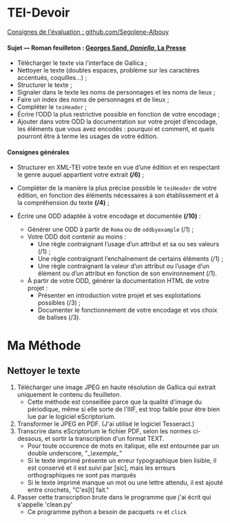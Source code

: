 # TEI-Devoir

[Consignes de l'évaluation : github.com/Segolene-Albouy](https://github.com/Segolene-Albouy/XML-TEI_M2TNAH/blob/main/ConsignesEvaluation.md)

#### Sujet — Roman feuilleton : [Georges Sand, *Daniella*, La Presse](https://gallica.bnf.fr/html/und/presse-et-revues/la-daniella?mode=desktop)

* Télécharger le texte via l’interface de Gallica ;
* Nettoyer le texte (doubles espaces, problème sur les caractères accentués, coquilles…) ;
* Structurer le texte ;
* Signaler dans le texte les noms de personnages et les noms de lieux ;
* Faire un index des noms de personnages et de lieux ;
* Compléter le `teiHeader` ;
* Écrire l’ODD la plus restrictive possible en fonction de votre encodage ;
* Ajouter dans votre ODD la documentation sur votre projet d’encodage, les éléments que vous avez encodés : pourquoi et comment, et quels pourront être à terme les usages de votre édition.

#### Consignes générales

* Structurer en XML-TEI votre texte en vue d’une édition et en respectant le genre auquel appartient votre extrait **(/6)** ;

* Compléter de la manière la plus précise possible le `teiHeader` de votre édition, en fonction des éléments nécessaires à son établissement et à la compréhension du texte **(/4)** ;

* Écrire une ODD adaptée à votre encodage et documentée **(/10)** :
	- Générer une ODD à partir de `Roma` ou de `oddbyexample` (/1) ;
	- Votre ODD doit contenir au moins :
		- Une règle contraignant l’usage d’un attribut et sa ou ses valeurs (/1) ;
		- Une règle contraignant l’enchaînement de certains éléments (/1) ;
		- Une règle contraignant la valeur d’un attribut ou l’usage d’un élément ou d’un attribut en fonction de son environnement (/1).
	- À partir de votre ODD, générer la documentation HTML de votre projet :
		- Présenter en introduction votre projet et ses exploitations possibles (/3) ;
		- Documenter le fonctionnement de votre encodage et vos choix de balises (/3).
    
# Ma Méthode

## Nettoyer le texte

1. Télécharger une image JPEG en haute résolution de Gallica qui extrait uniquement le contenu du feuilleton.
	* Cette méthode est conseillée parce que la qualité d'image du périodique, même si elle sorte de l'IIIF, est trop faible pour être bien lue par le logiciel eScriptorium.
2. Transformer le JPEG en PDF. (J'ai utilisé le logiciel Tesseract.)
3. Transcrire dans eScriptorium le fichier PDF, selon les normes ci-dessous, et sortir la transcription d'un format TEXT.
	* Pour toute occurence de mots en italique, elle est entournée par un double underscore, "\__\\_exemple_\__"
	* Si le texte imprimé présente un erreur typographique bien lisible, il est conservé et il est suivi par \[sic], mais les erreurs orthographiques ne sont pas marqués
	* Si le texte imprimé manque un mot ou une lettre attendu, il est ajouté entre crochets, "C'es\[t] fait."
4. Passer cette transcription brute dans le programme que j'ai écrit qui s'appelle 'clean.py'
	* Ce programme python a besoin de pacquets ```re``` et ```click```